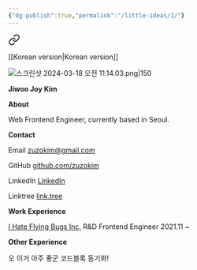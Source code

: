 ```yaml
---
{"dg-publish":true,"permalink":"/little-ideas/1/"}
---
```



<div class="transclusion internal-embed is-loaded"><a class="markdown-embed-link" href="/home/" aria-label="Open link"><svg xmlns="http://www.w3.org/2000/svg" width="24" height="24" viewBox="0 0 24 24" fill="none" stroke="currentColor" stroke-width="2" stroke-linecap="round" stroke-linejoin="round" class="svg-icon lucide-link"><path d="M10 13a5 5 0 0 0 7.54.54l3-3a5 5 0 0 0-7.07-7.07l-1.72 1.71"></path><path d="M14 11a5 5 0 0 0-7.54-.54l-3 3a5 5 0 0 0 7.07 7.07l1.71-1.71"></path></svg></a><div class="markdown-embed">




[[Korean version\|Korean version]]

![스크린샷 2024-03-18 오전 11.14.03.png|150](/img/user/%EC%8A%A4%ED%81%AC%EB%A6%B0%EC%83%B7%202024-03-18%20%EC%98%A4%EC%A0%84%2011.14.03.png)

**Jiwoo Joy Kim**

**About**

Web Frontend Engineer, currently based in Seoul.



**Contact**

Email
zuzokim@gmail.com

GitHub
[github.com/zuzokim](https://github.com/zuzokim)

LinkedIn
[LinkedIn](https://www.linkedin.com/in/%EC%A7%80%EC%9A%B0-%EA%B9%80-635921206?utm_source=share&utm_campaign=share_via&utm_content=profile&utm_medium=ios_app)

Linktree
[link.tree](https://linktr.ee/zuzokim)



**Work Experience**

[I Hate Flying Bugs Inc.](https://www.ihateflyingbugs.com/en/main-en/)
R&D Frontend Engineer
2021.11 ~


**Other Experience**







</div></div>



오 이거 아주 좋군 코드블록 동기화!